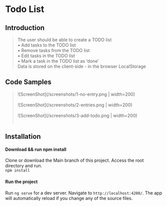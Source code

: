 # Todo List

## Introduction

> The user should be able to create a TODO list <br/>
•	Add tasks to the TODO list <br/>
•	Remove tasks from the TODO list<br/>
•	Edit tasks in the TODO list<br/>
•	Mark a task in the TODO list as ‘done’<br/>
Data is stored on the client-side - in the browser LocalStorage

## Code Samples

> ![ScreenShot](/screenshots/1-no-entry.png | width=200) <br><br>
 ![ScreenShot](/screenshots/2-entries.png | width=200) <br><br>
 ![ScreenShot](/screenshots/3-add-todo.png | width=200) <br><br>

## Installation

> 
#### Download && run npm install
Clone or download the Main branch of this project. Access the root directory and run.  <br>
`npm install`       
>
#### Run the project
Run `ng serve` for a dev server. Navigate to `http://localhost:4200/`. The app will automatically reload if you change any of the source files.